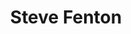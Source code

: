 ---
layout: src/layouts/Author.astro
id: steve-fenton
title: Steve Fenton
navOrder: 1000
pubDate: 2022-09-17
keywords: steve fenton
description: Steve Fenton's profile on Astro Accelerator
bannerImage:
    src: /i/400/authors/steve-fenton.webp
    alt: Dummy image
---